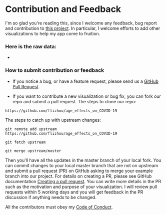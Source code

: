 # Contribution and Feedback

I'm so glad you're reading this, since I welcome any feedback, bug report and contribution to [this project](https://github.com/flizhou/age_effects_on_COVID-19). In particular, I welcome efforts to add other visualizations to help my app come to fruition.

### Here is the raw data:

- 

### How to submit contribution or feedback

- If you notice a bug, or have a feature request, please send us a [GitHub Pull Request](https://github.com/flizhou/age_effects_on_COVID-19).

- If you want to contribute a new visualization or bug fix, you can fork our repo and submit a pull request. The steps to clone our repo:

```
https://github.com/flizhou/age_effects_on_COVID-19
```

  The steps to catch up with upstream changes:
```
git remote add upstream https://github.com/flizhou/age_effects_on_COVID-19

git fetch upstream

git merge upstream/master
```
  Then you'll have all the updates in the master branch of your local fork. You can commit changes to your local master branch that are not on upstream and submit a pull request (PR) on GitHub asking to merge your example branch into our project. For details on creating a PR, please see GitHub documentation [Creating a pull request](https://help.github.com/en/github/collaborating-with-issues-and-pull-requests/creating-a-pull-request). You can write more details in the PR such as the motivation and purpose of your visualization. I will review pull requests within 5 working days and you will get feedback in the PR discussion if anything needs to be changed.
  
  All the contributors must obey my [Code of Conduct](https://github.com/flizhou/age_effects_on_COVID-19/blob/master/CODE_OF_CONDUCT.md).
  
 
 



